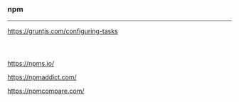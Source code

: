 ### npm
---
https://gruntjs.com/configuring-tasks

```
```

```
```

```
```


https://npms.io/

https://npmaddict.com/

https://npmcompare.com/
